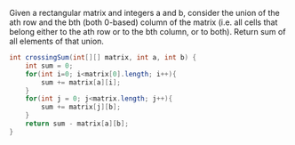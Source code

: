 Given a rectangular matrix and integers a and b, consider the union of the ath row and the bth (both 0-based) column of the matrix (i.e. all cells that belong either to the ath row or to the bth column, or to both). Return sum of all elements of that union.
```java
int crossingSum(int[][] matrix, int a, int b) {
    int sum = 0;
    for(int i=0; i<matrix[0].length; i++){
        sum += matrix[a][i];
    }
    for(int j = 0; j<matrix.length; j++){
        sum += matrix[j][b];
    }
    return sum - matrix[a][b];
}
```